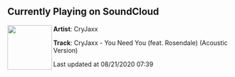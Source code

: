 ## Currently Playing on SoundCloud

[<img align="left" width="100" src="https://i1.sndcdn.com/artworks-YXJTU0bzEynedMip-cJIpsQ-t50x50.jpg">](https://soundcloud.com/cryjaxx/youneedyouacoustic?in=cryjaxxtoo/sets/youneedyouremixep)

**Artist**: CryJaxx 

**Track**: CryJaxx - You Need You (feat. Rosendale) (Acoustic Version)

Last updated at 08/21/2020 07:39

